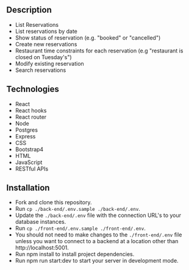 ## Description

 * List Reservations
 * List reservations by date
 * Show status of reservation (e.g. "booked" or "cancelled")
 * Create new reservations
 * Restaurant time constraints for each reservation (e.g "restaurant is closed on Tuesday's")
 * Modify existing reservation
 * Search reservations
 
## Technologies

 * React
 * React hooks
 * React router
 * Node
 * Postgres
 * Express
 * CSS
 * Bootstrap4
 * HTML
 * JavaScript
 * RESTful APIs
 
## Installation

* Fork and clone this repository.
* Run ```cp ./back-end/.env.sample ./back-end/.env```.
* Update the ```./back-end/.env``` file with the connection URL's to your database instances.
* Run ```cp ./front-end/.env.sample ./front-end/.env```.
* You should not need to make changes to the ```./front-end/.env``` file unless you want to connect to a backend at a location other than http://localhost:5001.
* Run npm install to install project dependencies.
* Run npm run start:dev to start your server in development mode.

